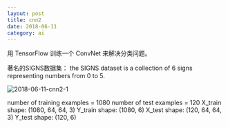 ```yaml
---
layout: post
title: cnn2
date: 2018-06-11
category: ai
---
```


用 TensorFlow 训练一个 ConvNet 来解决分类问题。
 
著名的SIGNS数据集：
the SIGNS dataset is a collection of 6 signs representing numbers from 0 to 5.

![2018-06-11-cnn2-1](/assets/2018-06-11-cnn2-1.png)

number of training examples = 1080
number of test examples = 120
X_train shape: (1080, 64, 64, 3)
Y_train shape: (1080, 6)
X_test shape: (120, 64, 64, 3)
Y_test shape: (120, 6)

